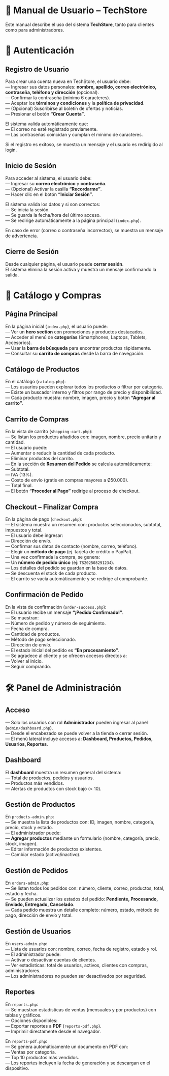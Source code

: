 # 📖 Manual de Usuario – TechStore

Este manual describe el uso del sistema **TechStore**, tanto para clientes como para administradores.


# 🔑 Autenticación

## Registro de Usuario
Para crear una cuenta nueva en TechStore, el usuario debe:  
— Ingresar sus datos personales: **nombre, apellido, correo electrónico, contraseña, teléfono y dirección** (opcional).  
— Confirmar la contraseña (mínimo 6 caracteres).  
— Aceptar los **términos y condiciones** y la **política de privacidad**.  
— (Opcional) Suscribirse al boletín de ofertas y noticias.  
— Presionar el botón **“Crear Cuenta”**.  

El sistema valida automáticamente que:  
— El correo no esté registrado previamente.  
— Las contraseñas coincidan y cumplan el mínimo de caracteres.  

Si el registro es exitoso, se muestra un mensaje y el usuario es redirigido al login.  

## Inicio de Sesión
Para acceder al sistema, el usuario debe:  
— Ingresar su **correo electrónico** y **contraseña**.  
— (Opcional) Activar la casilla **“Recordarme”**.  
— Hacer clic en el botón **“Iniciar Sesión”**.  

El sistema valida los datos y si son correctos:  
— Se inicia la sesión.  
— Se guarda la fecha/hora del último acceso.  
— Se redirige automáticamente a la página principal (`index.php`).  

En caso de error (correo o contraseña incorrectos), se muestra un mensaje de advertencia.  

## Cierre de Sesión
Desde cualquier página, el usuario puede **cerrar sesión**.  
El sistema elimina la sesión activa y muestra un mensaje confirmando la salida.  



# 🛒 Catálogo y Compras

## Página Principal
En la página inicial (`index.php`), el usuario puede:  
— Ver un **hero section** con promociones y productos destacados.  
— Acceder al menú de **categorías** (Smartphones, Laptops, Tablets, Accesorios).  
— Usar la **barra de búsqueda** para encontrar productos rápidamente.  
— Consultar su **carrito de compras** desde la barra de navegación.  

## Catálogo de Productos
En el catálogo (`catalog.php`):  
— Los usuarios pueden explorar todos los productos o filtrar por categoría.  
— Existe un buscador interno y filtros por rango de precio y disponibilidad.  
— Cada producto muestra: nombre, imagen, precio y botón **“Agregar al carrito”**.  

## Carrito de Compras
En la vista de carrito (`shopping-cart.php`):  
— Se listan los productos añadidos con: imagen, nombre, precio unitario y cantidad.  
— El usuario puede:  
  — Aumentar o reducir la cantidad de cada producto.  
  — Eliminar productos del carrito.  
— En la sección de **Resumen del Pedido** se calcula automáticamente:  
  — Subtotal.  
  — IVA (13%).  
  — Costo de envío (gratis en compras mayores a ₡50.000).  
  — Total final.  
— El botón **“Proceder al Pago”** redirige al proceso de checkout.  

## Checkout – Finalizar Compra
En la página de pago (`checkout.php`):  
— El sistema muestra un resumen con: productos seleccionados, subtotal, impuestos y total.  
— El usuario debe ingresar:  
  — Dirección de envío.  
  — Confirmar sus datos de contacto (nombre, correo, teléfono).  
  — Elegir un **método de pago** (ej. tarjeta de crédito o PayPal).  
— Una vez confirmada la compra, se genera:  
  — Un **número de pedido único** (ej: `TS202508291234`).  
  — Los detalles del pedido se guardan en la base de datos.  
  — Se descuenta el stock de cada producto.  
— El carrito se vacía automáticamente y se redirige al comprobante.  

## Confirmación de Pedido
En la vista de confirmación (`order-success.php`):  
— El usuario recibe un mensaje **“¡Pedido Confirmado!”**.  
— Se muestran:  
  — Número de pedido y número de seguimiento.  
  — Fecha de compra.  
  — Cantidad de productos.  
  — Método de pago seleccionado.  
  — Dirección de envío.  
— El estado inicial del pedido es **“En procesamiento”**.  
— Se agradece al cliente y se ofrecen accesos directos a:  
  — Volver al inicio.  
  — Seguir comprando.  


# 🛠️ Panel de Administración

## Acceso
— Solo los usuarios con rol **Administrador** pueden ingresar al panel (`admin/dashboard.php`).  
— Desde el encabezado se puede volver a la tienda o cerrar sesión.  
— El menú lateral incluye accesos a: **Dashboard, Productos, Pedidos, Usuarios, Reportes**.  

## Dashboard
El **dashboard** muestra un resumen general del sistema:  
— Total de productos, pedidos y usuarios.  
— Productos más vendidos.  
— Alertas de productos con stock bajo (< 10).  

## Gestión de Productos
En `products-admin.php`:  
— Se muestra la lista de productos con: ID, imagen, nombre, categoría, precio, stock y estado.  
— El administrador puede:  
  — **Agregar productos** mediante un formulario (nombre, categoría, precio, stock, imagen).  
  — Editar información de productos existentes.  
  — Cambiar estado (activo/inactivo).  

## Gestión de Pedidos
En `orders-admin.php`:  
— Se listan todos los pedidos con: número, cliente, correo, productos, total, estado y fecha.  
— Se pueden actualizar los estados del pedido: **Pendiente, Procesando, Enviado, Entregado, Cancelado**.  
— Cada pedido muestra un detalle completo: número, estado, método de pago, dirección de envío y total.  

## Gestión de Usuarios
En `users-admin.php`:  
— Lista de usuarios con: nombre, correo, fecha de registro, estado y rol.  
— El administrador puede:  
  — Activar o desactivar cuentas de clientes.  
  — Ver estadísticas: total de usuarios, activos, clientes con compras, administradores.  
— Los administradores no pueden ser desactivados por seguridad.  

## Reportes
En `reports.php`:  
— Se muestran estadísticas de ventas (mensuales y por productos) con tablas y gráficos.  
— Opciones disponibles:  
  — Exportar reportes a **PDF** (`reports-pdf.php`).  
  — Imprimir directamente desde el navegador.  

En `reports-pdf.php`:  
— Se genera automáticamente un documento en PDF con:  
  — Ventas por categoría.  
  — Top 10 productos más vendidos.  
— Los reportes incluyen la fecha de generación y se descargan en el dispositivo.  

